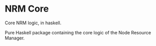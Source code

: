 # NRM Core

Core NRM logic, in haskell.

Pure Haskell package containing the core logic of the Node Resource Manager.
